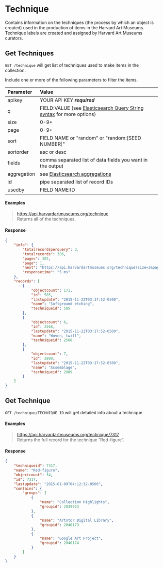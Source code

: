 # Technique

Contains information on the techniques (the process by which an object is created) used in the production of items in the Harvard Art Museums. Technique labels are created and assigned by Harvard Art Museums curators.

## Get Techniques

`GET /technique` will get list of techniques used to make items in the collection.

Include one or more of the following parameters to filter the items.

| Parameter | Value |
| :--------- | :----- |
| apikey | YOUR API KEY ***required*** |
| q | FIELD:VALUE (see [Elasticsearch Query String syntax](https://www.elastic.co/guide/en/elasticsearch/reference/7.17/query-dsl-query-string-query.html) for more options) |
| size | 0-9+ |
| page | 0-9+ |
| sort | FIELD NAME or "random" or "random:[SEED NUMBER]" |
| sortorder | asc or desc |
| fields | comma separated list of data fields you want in the output |
| aggregation |  see [Elasticsearch aggregations](http://www.elastic.co/guide/en/elasticsearch/reference/7.17/search-aggregations.html#_structuring_aggregations) |
| id | pipe separated list of record IDs |
| usedby | FIELD NAME:ID |

#### Examples

> https://api.harvardartmuseums.org/technique    
> Returns all of the techniques.  

#### Response

```json
{
    "info": {
        "totalrecordsperquery": 3,
        "totalrecords": 306,
        "pages": 102,
        "page": 1,
        "next": "https://api.harvardartmuseums.org/technique?size=3&page=2",
        "responsetime": "5 ms"
    },
    "records": [
        {
            "objectcount": 171,
            "id": 585,
            "lastupdate": "2015-11-22T03:17:52-0500",
            "name": "Softground etching",
            "techniqueid": 585
        },
        {
            "objectcount": 6,
            "id": 2568,
            "lastupdate": "2015-11-22T03:17:52-0500",
            "name": "Woven, twill",
            "techniqueid": 2568
        },
        {
            "objectcount": 7,
            "id": 2809,
            "lastupdate": "2015-11-22T03:17:52-0500",
            "name": "Assemblage",
            "techniqueid": 2809
        }
    ]
}
```

## Get Technique

`GET /technique/TECHNIQUE_ID` will get detailed info about a technique.

#### Examples

> https://api.harvardartmuseums.org/technique/7317  
> Returns the full record for the technique “Red-figure”.

#### Response

```json
{
    "techniqueid": 7317,
    "name": "Red-figure",
    "objectcount": 34,
    "id": 7317,
    "lastupdate": "2015-01-09T04:12:32-0500",
    "contains": {
        "groups": [
            {
                "name": "Collection Highlights",
                "groupid": 2039923
            },
            {
                "name": "Artstor Digital Library",
                "groupid": 2040173
            },
            {
                "name": "Google Art Project",
                "groupid": 2040174
            }
        ]
    }
}
```
